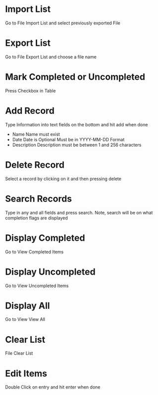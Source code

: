 # Import List
Go to File Import List and select previously exported File
# Export List
Go to File Export List and choose a file name
# Mark Completed or Uncompleted
Press Checkbox in Table
# Add Record
Type Information into text fields on the bottom and hit add when done
* Name
Name must exist
* Date
Date is Optional
Must be in YYYY-MM-DD Format
* Description
Description must be between 1 and 256 characters
# Delete Record
Select a record by clicking on it and then pressing delete
# Search Records
Type in any and all fields and press search. Note, search will be on what completion flags are displayed
# Display Completed
Go to View Completed Items
# Display Uncompleted
Go to View Uncompleted Items
# Display All
Go to View View All
# Clear List
File Clear List
# Edit Items
Double Click on entry and hit enter when done

